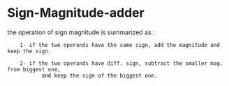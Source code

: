 # Sign-Magnitude-adder
 the operation of sign magnitude is summarized as : 
 
        1- if the two operands have the same sign, add the magnitude and keep the sign.
        
        2- if the two operands have diff. sign, subtract the smaller mag. from biggest one,
               and keep the sign of the biggest one.
